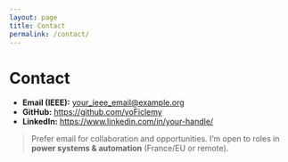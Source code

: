 ```yaml
---
layout: page
title: Contact
permalink: /contact/
---
```


# Contact

- **Email (IEEE):** <your_ieee_email@example.org>  <!-- replace with your address -->
- **GitHub:** <https://github.com/yoFiclemy>
- **LinkedIn:** <https://www.linkedin.com/in/your-handle/>

> Prefer email for collaboration and opportunities. I’m open to roles in **power systems & automation** (France/EU or remote).
